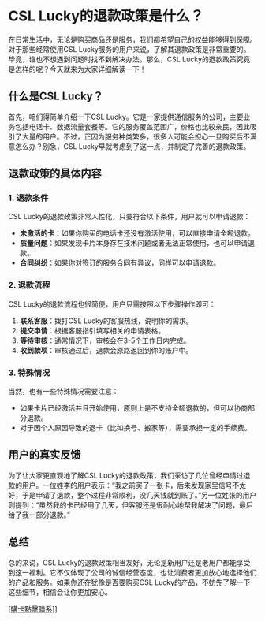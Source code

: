 # CSL Lucky的退款政策是什么？

在日常生活中，无论是购买商品还是服务，我们都希望自己的权益能够得到保障。对于那些经常使用CSL Lucky服务的用户来说，了解其退款政策是非常重要的。毕竟，谁也不想遇到问题时找不到解决办法。那么，CSL Lucky的退款政策究竟是怎样的呢？今天就来为大家详细解读一下！

## 什么是CSL Lucky？

首先，咱们得简单介绍一下CSL Lucky。它是一家提供通信服务的公司，主要业务包括电话卡、数据流量套餐等。它的服务覆盖范围广，价格也比较亲民，因此吸引了大量的用户。不过，正因为服务种类繁多，很多人可能会担心一旦购买后不满意怎么办？别急，CSL Lucky早就考虑到了这一点，并制定了完善的退款政策。

## 退款政策的具体内容

### 1. 退款条件
CSL Lucky的退款政策非常人性化，只要符合以下条件，用户就可以申请退款：
- **未激活的卡**：如果你购买的电话卡还没有激活使用，可以直接申请全额退款。
- **质量问题**：如果发现卡片本身存在技术问题或者无法正常使用，也可以申请退款。
- **合同纠纷**：如果你对签订的服务合同有异议，同样可以申请退款。

### 2. 退款流程
CSL Lucky的退款流程也很简便，用户只需按照以下步骤操作即可：
1. **联系客服**：拨打CSL Lucky的客服热线，说明你的需求。
2. **提交申请**：根据客服指引填写相关的申请表格。
3. **等待审核**：通常情况下，审核会在3-5个工作日内完成。
4. **收到款项**：审核通过后，退款会原路返回到你的账户中。

### 3. 特殊情况
当然，也有一些特殊情况需要注意：
- 如果卡片已经激活并且开始使用，原则上是不支持全额退款的，但可以协商部分退款。
- 对于因个人原因导致的退卡（比如换号、搬家等），需要承担一定的手续费。

## 用户的真实反馈

为了让大家更直观地了解CSL Lucky的退款政策，我们采访了几位曾经申请过退款的用户。一位姓李的用户表示：“我之前买了一张卡，后来发现家里信号不太好，于是申请了退款，整个过程非常顺利，没几天钱就到账了。”另一位姓张的用户则提到：“虽然我的卡已经用了几天，但客服还是很耐心地帮我解决了问题，最后给了我一部分退款。”

## 总结

总的来说，CSL Lucky的退款政策相当友好，无论是新用户还是老用户都能享受到这一福利。它不仅体现了公司的诚信经营态度，也让消费者更加放心地选择他们的产品和服务。如果你还在犹豫是否要购买CSL Lucky的产品，不妨先了解一下这些细节，相信会让你更加安心。

[[購卡點擊聯系](https://t.me/s/esim1088)]]